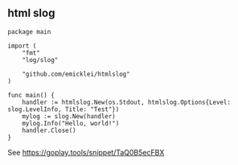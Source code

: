 ## html slog

```
package main

import (
	"fmt"
	"log/slog"

	"github.com/emicklei/htmlslog"
)

func main() {
	handler := htmlslog.New(os.Stdout, htmlslog.Options{Level: slog.LevelInfo, Title: "Test"})
	mylog := slog.New(handler)
	mylog.Info("Hello, world!")
	handler.Close()
}
```
See https://goplay.tools/snippet/TaQ0B5ecFBX